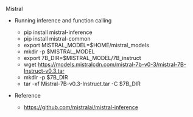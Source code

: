 Mistral 

- Running inference and function calling
    - pip install mistral-inference
    - pip install mistral-common
    - export MISTRAL_MODEL=$HOME/mistral_models
    - mkdir -p $MISTRAL_MODEL
    - export 7B_DIR=$MISTRAL_MODEL/7B_instruct
    - wget https://models.mistralcdn.com/mistral-7b-v0-3/mistral-7B-Instruct-v0.3.tar
    - mkdir -p $7B_DIR
    - tar -xf Mistral-7B-v0.3-Instruct.tar -C $7B_DIR

- Reference
    - https://github.com/mistralai/mistral-inference